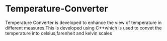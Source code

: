 # Temperature-Converter
Temperature Converter is developed to enhance the view of temperature in different measures.This is developed using C++which is used to convet the temperature into celsius,farenheit and kelvin scales
